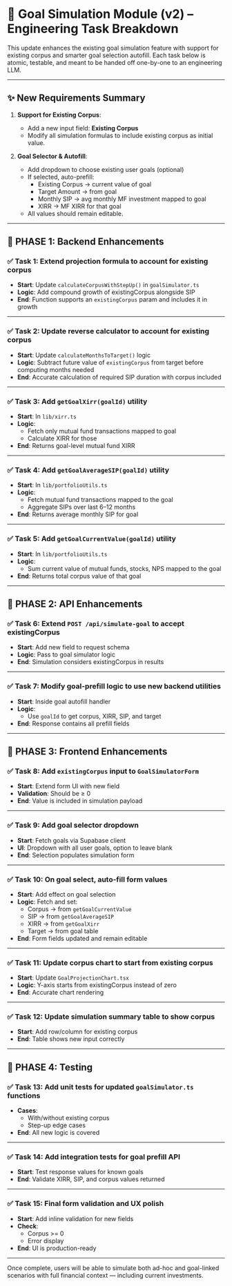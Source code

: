 # 🧠 Goal Simulation Module (v2) – Engineering Task Breakdown

This update enhances the existing goal simulation feature with support for existing corpus and smarter goal selection autofill. Each task below is atomic, testable, and meant to be handed off one-by-one to an engineering LLM.

---

## ✨ New Requirements Summary

1. **Support for Existing Corpus**:
   - Add a new input field: **Existing Corpus**
   - Modify all simulation formulas to include existing corpus as initial value.

2. **Goal Selector & Autofill**:
   - Add dropdown to choose existing user goals (optional)
   - If selected, auto-prefill:
     - Existing Corpus → current value of goal
     - Target Amount → from goal
     - Monthly SIP → avg monthly MF investment mapped to goal
     - XIRR → MF XIRR for that goal
   - All values should remain editable.

---

## 🧱 PHASE 1: Backend Enhancements

### ✅ Task 1: Extend projection formula to account for existing corpus
- **Start**: Update `calculateCorpusWithStepUp()` in `goalSimulator.ts`
- **Logic**: Add compound growth of existingCorpus alongside SIP
- **End**: Function supports an `existingCorpus` param and includes it in growth

---

### ✅ Task 2: Update reverse calculator to account for existing corpus
- **Start**: Update `calculateMonthsToTarget()` logic
- **Logic**: Subtract future value of `existingCorpus` from target before computing months needed
- **End**: Accurate calculation of required SIP duration with corpus included

---

### ✅ Task 3: Add `getGoalXirr(goalId)` utility
- **Start**: In `lib/xirr.ts`
- **Logic**: 
  - Fetch only mutual fund transactions mapped to goal
  - Calculate XIRR for those
- **End**: Returns goal-level mutual fund XIRR

---

### ✅ Task 4: Add `getGoalAverageSIP(goalId)` utility
- **Start**: In `lib/portfolioUtils.ts`
- **Logic**:
  - Fetch mutual fund transactions mapped to the goal
  - Aggregate SIPs over last 6–12 months
- **End**: Returns average monthly SIP for goal

---

### ✅ Task 5: Add `getGoalCurrentValue(goalId)` utility
- **Start**: In `lib/portfolioUtils.ts`
- **Logic**:
  - Sum current value of mutual funds, stocks, NPS mapped to the goal
- **End**: Returns total corpus value of that goal

---

## 🧱 PHASE 2: API Enhancements

### ✅ Task 6: Extend `POST /api/simulate-goal` to accept existingCorpus
- **Start**: Add new field to request schema
- **Logic**: Pass to goal simulator logic
- **End**: Simulation considers existingCorpus in results

---

### ✅ Task 7: Modify goal-prefill logic to use new backend utilities
- **Start**: Inside goal autofill handler
- **Logic**:
  - Use `goalId` to get corpus, XIRR, SIP, and target
- **End**: Response contains all prefill fields

---

## 🧱 PHASE 3: Frontend Enhancements

### ✅ Task 8: Add `existingCorpus` input to `GoalSimulatorForm`
- **Start**: Extend form UI with new field
- **Validation**: Should be ≥ 0
- **End**: Value is included in simulation payload

---

### ✅ Task 9: Add goal selector dropdown
- **Start**: Fetch goals via Supabase client
- **UI**: Dropdown with all user goals, option to leave blank
- **End**: Selection populates simulation form

---

### ✅ Task 10: On goal select, auto-fill form values
- **Start**: Add effect on goal selection
- **Logic**: Fetch and set:
  - Corpus → from `getGoalCurrentValue`
  - SIP → from `getGoalAverageSIP`
  - XIRR → from `getGoalXirr`
  - Target → from goal table
- **End**: Form fields updated and remain editable

---

### ✅ Task 11: Update corpus chart to start from existing corpus
- **Start**: Update `GoalProjectionChart.tsx`
- **Logic**: Y-axis starts from existingCorpus instead of zero
- **End**: Accurate chart rendering

---

### ✅ Task 12: Update simulation summary table to show corpus
- **Start**: Add row/column for existing corpus
- **End**: Table shows new input correctly

---

## 🧪 PHASE 4: Testing

### ✅ Task 13: Add unit tests for updated `goalSimulator.ts` functions
- **Cases**:
  - With/without existing corpus
  - Step-up edge cases
- **End**: All new logic is covered

---

### ✅ Task 14: Add integration tests for goal prefill API
- **Start**: Test response values for known goals
- **End**: Validate XIRR, SIP, and corpus values returned

---

### ✅ Task 15: Final form validation and UX polish
- **Start**: Add inline validation for new fields
- **Check**:
  - Corpus >= 0
  - Error display
- **End**: UI is production-ready

---

Once complete, users will be able to simulate both ad-hoc and goal-linked scenarios with full financial context — including current investments.
